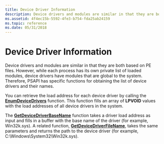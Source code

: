 ```yaml
---
title: Device Driver Information
description: Device drivers and modules are similar in that they are both based on PE files.
ms.assetid: 4f4ec15b-5592-4fe3-b754-fda25ab24159
ms.topic: reference
ms.date: 05/31/2018
---
```


# Device Driver Information

Device drivers and modules are similar in that they are both based on PE files. However, while each process has its own private list of loaded modules, device drivers have modules that are global to the system. Therefore, PSAPI has specific functions for obtaining the list of device drivers and their names.

You can retrieve the load address for each device driver by calling the [**EnumDeviceDrivers**](/windows/desktop/api/Psapi/nf-psapi-enumdevicedrivers) function. This function fills an array of **LPVOID** values with the load addresses of all device drivers in the system.

The [**GetDeviceDriverBaseName**](/windows/desktop/api/Psapi/nf-psapi-getdevicedriverbasenamea) function takes a driver load address as input and fills in a buffer with the base name of the driver (for example, Win32k.sys). A related function, [**GetDeviceDriverFileName**](/windows/desktop/api/Psapi/nf-psapi-getdevicedriverfilenamea), takes the same parameters and returns the path to the device driver (for example, C:\\Windows\\System32\\Win32k.sys).

 

 




